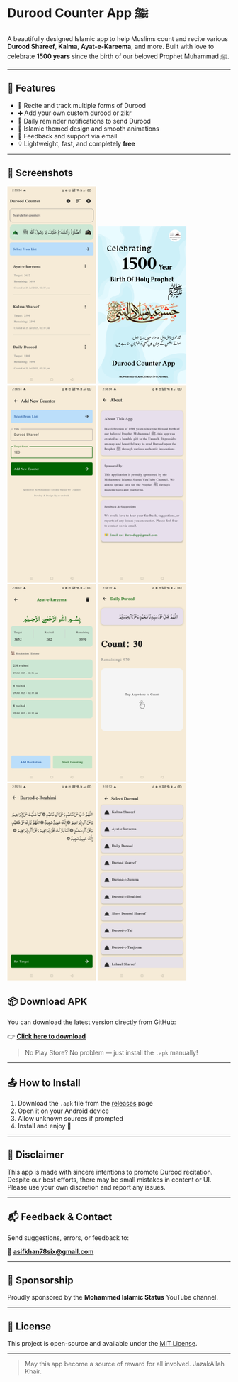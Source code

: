 # Durood Counter App ﷺ

A beautifully designed Islamic app to help Muslims count and recite various **Durood Shareef**, **Kalma**, **Ayat-e-Kareema**, and more. Built with love to celebrate **1500 years** since the birth of our beloved Prophet Muhammad ﷺ.

---

## 🌟 Features

- 🕋 Recite and track multiple forms of Durood
- ➕ Add your own custom durood or zikr
- 🔔 Daily reminder notifications to send Durood
- 🕌 Islamic themed design and smooth animations
- 📨 Feedback and support via email
- 💡 Lightweight, fast, and completely **free**

---

## 📱 Screenshots

<p float="left">
  <img src="screenshots/homescreen.jpg" width="200"/>
  <img src="screenshots/splash.png" width="200"/>
  <img src="screenshots/addscreen.jpg" width="200"/>
  <img src="screenshots/aboutscreen.jpg" width="200">
  <img src="screenshots/counterscreen.jpg" width="200"/>
  <img src="screenshots/countingscreen.jpg" width="200"/>
  <img src="screenshots/previewscreen.jpg" width="200">
  <img src="screenshots/duroodlistscreen.jpg" width="200"/>
</p>



## 📦 Download APK

You can download the latest version directly from GitHub:

👉 [**Click here to download**](https://github.com/as-android/DUROOD-COUNTER-APP/releases/latest)

> No Play Store? No problem — just install the `.apk` manually!

---

## 📤 How to Install

1. Download the `.apk` file from the [releases](https://github.com/as-android/DUROOD-COUNTER-APP/releases) page
2. Open it on your Android device
3. Allow unknown sources if prompted
4. Install and enjoy 💖

---

## 🙏 Disclaimer

This app is made with sincere intentions to promote Durood recitation. Despite our best efforts, there may be small mistakes in content or UI. Please use your own discretion and report any issues.

---

## 📬 Feedback & Contact

Send suggestions, errors, or feedback to:

📧 **asifkhan78six@gmail.com**

---

## 🤝 Sponsorship

Proudly sponsored by the **Mohammed Islamic Status** YouTube channel.

---

## 📜 License

This project is open-source and available under the [MIT License](LICENSE).

---

> May this app become a source of reward for all involved. JazakAllah Khair.
